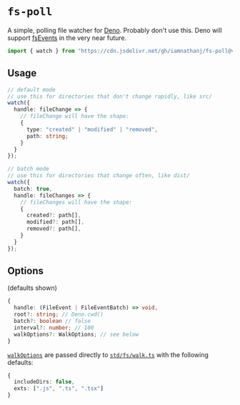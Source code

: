 # `fs-poll`

A simple, polling file watcher for [Deno]. Probably don't use this. Deno will support [fsEvents] in the very near future.

```ts
import { watch } from "https://cdn.jsdelivr.net/gh/iamnathanj/fs-poll@v1.0.0/mod.ts";
```

## Usage
```ts
// default mode
// use this for directories that don't change rapidly, like src/
watch({
  handle: fileChange => {
    // fileChange will have the shape:
    {
      type: "created" | "modified" | "removed",
      path: string;
    }
  }
});
```

```ts
// batch mode
// use this for directories that change often, like dist/
watch({
  batch: true,
  handle: fileChanges => {
    // fileChanges will have the shape:
    {
      created?: path[],
      modified?: path[],
      removed?: path[],
    }
  }
});
```

## Options
(defaults shown)
```ts
{
  handle: (FileEvent | FileEventBatch) => void,
  root?: string; // Deno.cwd()
  batch?: boolean // false
  interval?: number; // 100
  walkOptions?: WalkOptions; // see below
}
```

[`walkOptions`][WalkOptions] are passed directly to [`std/fs/walk.ts`][walk] with the following defaults:
```ts
{
  includeDirs: false,
  exts: [".js", ".ts", ".tsx"]
}
```

[Deno]: https://deno.land/
[WalkOptions]: https://deno.land/std/fs/walk.ts?doc#WalkOptions
[walk]: https://deno.land/std/fs/walk.ts?doc#walk
[fsEvents]: https://github.com/denoland/deno/pull/3452

